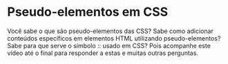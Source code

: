 # Pseudo-elementos em CSS

Você sabe o que são pseudo-elementos das CSS? Sabe como adicionar conteúdos específicos em elementos HTML utilizando pseudo-elementos? Sabe para que serve o símbolo :: usado em CSS? Pois acompanhe este vídeo até o final para responder a estas e muitas outras perguntas.